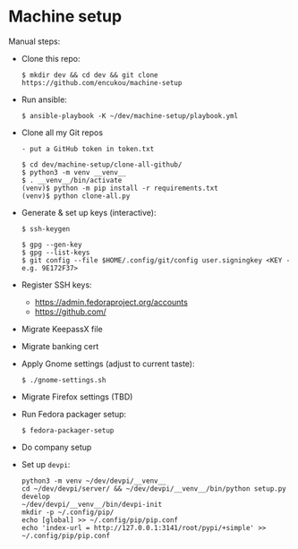 # Machine setup

Manual steps:

- Clone this repo:

      $ mkdir dev && cd dev && git clone https://github.com/encukou/machine-setup

- Run ansible:

      $ ansible-playbook -K ~/dev/machine-setup/playbook.yml

- Clone all my Git repos

      - put a GitHub token in token.txt

      $ cd dev/machine-setup/clone-all-github/
      $ python3 -m venv __venv__
      $ . __venv__/bin/activate
      (venv)$ python -m pip install -r requirements.txt
      (venv)$ python clone-all.py 

- Generate & set up keys (interactive):

      $ ssh-keygen

      $ gpg --gen-key
      $ gpg --list-keys
      $ git config --file $HOME/.config/git/config user.signingkey <KEY - e.g. 9E172F37>

- Register SSH keys:

    - https://admin.fedoraproject.org/accounts
    - https://github.com/

- Migrate KeepassX file
- Migrate banking cert
- Apply Gnome settings (adjust to current taste):

      $ ./gnome-settings.sh

- Migrate Firefox settings (TBD)

- Run Fedora packager setup:

      $ fedora-packager-setup

- Do company setup

- Set up `devpi`:

      python3 -m venv ~/dev/devpi/__venv__
      cd ~/dev/devpi/server/ && ~/dev/devpi/__venv__/bin/python setup.py develop
      ~/dev/devpi/__venv__/bin/devpi-init
      mkdir -p ~/.config/pip/
      echo [global] >> ~/.config/pip/pip.conf
      echo 'index-url = http://127.0.0.1:3141/root/pypi/+simple' >> ~/.config/pip/pip.conf
